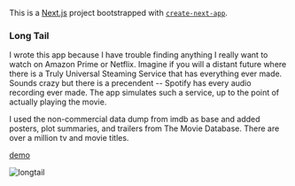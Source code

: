 This is a [Next.js](https://nextjs.org/) project bootstrapped with [`create-next-app`](https://github.com/vercel/next.js/tree/canary/packages/create-next-app).

### Long Tail 

I wrote this app because I have trouble finding anything I really want to watch on Amazon Prime or Netflix. Imagine if you will a distant future where there is a Truly Universal Steaming Service that has everything ever made. Sounds crazy but there is a precendent -- Spotify has every audio recording ever made. The app simulates such a service, up to the point of actually playing the movie.

I used the non-commercial data dump from imdb as base and added posters, plot summaries, and trailers from The Movie Database. There are over a million tv and movie titles.

[demo](https://longtailhair.vercel.app/Demo)

![longtail](https://longtailhair.vercel.app/demo/top-movies.png)


